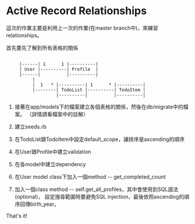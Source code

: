 # Active Record Relationships

這次的作業主要是利用上一次的作業(在master branch中)，來練習relationships。

首先要先了解到所有表格的關係
```

     |------| 1      1 |----------|
     | User |----------| Profile  |
     |------|          |----------|
          |
          |  1   * |----------| 1      * |----------|
          |--------| TodoList |----------| TodoItem |
                   |----------|          |----------|
```

1. 接著在app/models下的檔案建立各個表格的關係，然後在db/migrate中的檔案。
（詳情請看檔案中的註解）

2. 建立seeds.rb

3. 在TodoList跟TodoItem中設定default_scope，讓排序是ascending的順序

4. 在User跟Profile中建立validation

5. 在各model中建立dependency

6. 在User model class下加入一個method -- get_completed_count

7. 加入一個class method -- self.get_all_profiles，其中會使用到SQL語法(optional)，
設定搜尋範圍時要避免SQL injection，最後依照ascending的順序回傳birth_year。

That's it!
